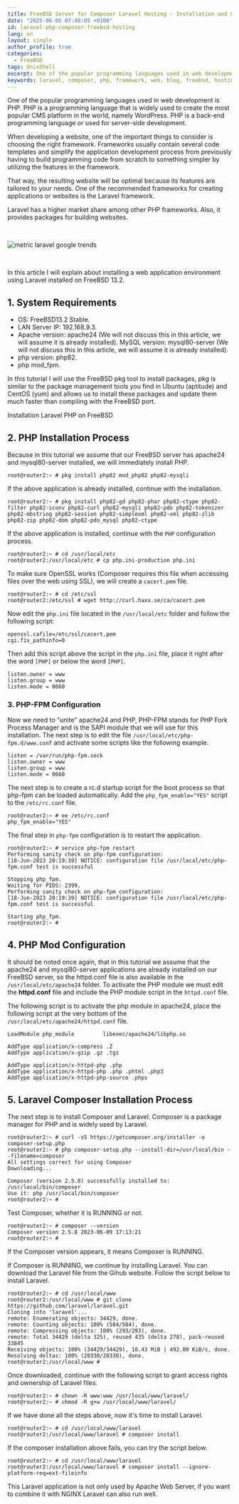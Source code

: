 ```yaml
---
title: FreeBSD Server for Composer Laravel Hosting - Installation and Configuration
date: "2025-06-05 07:40:05 +0100"
id: laravel-php-composer-freebsd-hosting
lang: en
layout: single
author_profile: true
categories:
  - FreeBSD
tags: UnixShell
excerpt: One of the popular programming languages ​​used in web development is PHP. PHP is a programming language that is widely used to create the most popular CMS platform in the world, namely WordPress. PHP is a back-end programming language or used for server-side development.
keywords: laravel, composer, php, framework, web, blog, freebsd, hosting
---
```


One of the popular programming languages ​​used in web development is PHP. PHP is a programming language that is widely used to create the most popular CMS platform in the world, namely WordPress. PHP is a back-end programming language or used for server-side development.

When developing a website, one of the important things to consider is choosing the right framework. Frameworks usually contain several code templates and simplify the application development process from previously having to build programming code from scratch to something simpler by utilizing the features in the framework.

That way, the resulting website will be optimal because its features are tailored to your needs. One of the recommended frameworks for creating applications or websites is the Laravel framework.

Laravel has a higher market share among other PHP frameworks. Also, it provides packages for building websites.

<br/>

![metric laravel google trends](https://raw.githubusercontent.com/unixwinbsd/unixwinbsd.github.io/refs/heads/master/Image/13php-laravel-google-trends%20copy.jpg)

<br/>

In this article I will explain about installing a web application environment using Laravel installed on FreeBSD 13.2.

## 1. System Requirements
- OS: FreeBSD13.2 Stable.
- LAN Server IP: 192.168.9.3.
- Apache version: apache24 (We will not discuss this in this article, we will assume it is already installed).
MySQL version: mysql80-server (We will not discuss this in this article, we will assume it is already installed).
- php version: php82.
- php mod_fpm.

In this tutorial I will use the FreeBSD pkg tool to install packages, pkg is similar to the package management tools you find in Ubuntu (aptitude) and CentOS (yum) and allows us to install these packages and update them much faster than compiling with the FreeBSD port.


Installation Laravel PHP on FreeBSD


## 2. PHP Installation Process
Because in this tutorial we assume that our FreeBSD server has apache24 and mysql80-server installed, we will immediately install PHP.


```console
root@router2:~ # pkg install php82 mod_php82 php82-mysqli
```
If the above application is already installed, continue with the installation.

```console
root@router2:~ # pkg install php82-gd php82-phar php82-ctype php82-filter php82-iconv php82-curl php82-mysqli php82-pdo php82-tokenizer php82-mbstring php82-session php82-simplexml php82-xml php82-zlib php82-zip php82-dom php82-pdo_mysql php82-ctype
```
If the above application is installed, continue with the `PHP` configuration process.

```console
root@router2:~ # cd /usr/local/etc
root@router2:/usr/local/etc # cp php.ini-production php.ini
```
To make sure OpenSSL works (Composer requires this file when accessing files over the web using SSL), we will create a `cacert.pem` file.

```console
root@router2:~ # cd /etc/ssl
root@router2:/etc/ssl # wget http://curl.haxx.se/ca/cacert.pem
```
Now edit the `php.ini` file located in the `/usr/local/etc` folder and follow the following script:

```
openssl.cafile=/etc/ssl/cacert.pem
cgi.fix_pathinfo=0
```
Then add this script above the script in the `php.ini` file, place it right after the word `[PHP]` or below the word `[PHP]`.

```
listen.owner = www
listen.group = www
listen.mode = 0660
```

### 3. PHP-FPM Configuration
Now we need to "unite" apache24 and PHP, PHP-FPM stands for PHP Fork Process Manager and is the SAPI module that we will use for this installation. The next step is to edit the file `/usr/local/etc/php-fpm.d/www.conf` and activate some scripts like the following example.

```
listen = /var/run/php-fpm.sock
listen.owner = www
listen.group = www
listen.mode = 0660
```
The next step is to create a rc.d startup script for the boot process so that php-fpm can be loaded automatically. Add the `php_fpm_enable="YES"` script to the `/etc/rc.conf` file.

```console
root@router2:~ # ee /etc/rc.conf
php_fpm_enable="YES"
```
The final step in `php-fpm` configuration is to restart the application.

```console
root@router2:~ # service php-fpm restart
Performing sanity check on php-fpm configuration:
[18-Jun-2023 20:19:39] NOTICE: configuration file /usr/local/etc/php-fpm.conf test is successful

Stopping php_fpm.
Waiting for PIDS: 2399.
Performing sanity check on php-fpm configuration:
[18-Jun-2023 20:19:39] NOTICE: configuration file /usr/local/etc/php-fpm.conf test is successful

Starting php_fpm.
root@router2:~ #
```

## 4. PHP Mod Configuration
It should be noted once again, that in this tutorial we assume that the apache24 and mysql80-server applications are already installed on our FreeBSD server, so the httpd.conf file is also available in the `/usr/local/etc/apache24` folder. To activate the PHP module we must edit the **httpd.conf** file and include the PHP module script in the `httpd.conf` file.

The following script is to activate the php module in apache24, place the following script at the very bottom of the `/usr/local/etc/apache24/httpd.conf` file.

```
LoadModule php_module         libexec/apache24/libphp.so

AddType application/x-compress .Z
AddType application/x-gzip .gz .tgz

AddType application/x-httpd-php .php
AddType application/x-httpd-php .php .phtml .php3
AddType application/x-httpd-php-source .phps
```

## 5. Laravel Composer Installation Process
The next step is to install Composer and Laravel. Composer is a package manager for PHP and is widely used by Laravel.

```console
root@router2:~ # curl -sS https://getcomposer.org/installer -o composer-setup.php
root@router2:~ # php composer-setup.php --install-dir=/usr/local/bin --filename=composer
All settings correct for using Composer
Downloading...

Composer (version 2.5.8) successfully installed to: /usr/local/bin/composer
Use it: php /usr/local/bin/composer
root@router2:~ #
```
Test Composer, whether it is RUNNING or not.

```console
root@router2:~ # composer --version
Composer version 2.5.8 2023-06-09 17:13:21
root@router2:~ #
```
If the Composer version appears, it means Composer is RUNNING.

If Composer is RUNNING, we continue by installing Laravel. You can download the Laravel file from the Gihub website. Follow the script below to install Laravel.

```console
root@router2:~ # cd /usr/local/www
root@router2:/usr/local/www # git clone https://github.com/laravel/laravel.git
Cloning into 'laravel'...
remote: Enumerating objects: 34429, done.
remote: Counting objects: 100% (584/584), done.
remote: Compressing objects: 100% (293/293), done.
remote: Total 34429 (delta 325), reused 435 (delta 278), pack-reused 33845
Receiving objects: 100% (34429/34429), 10.43 MiB | 492.00 KiB/s, done.
Resolving deltas: 100% (20330/20330), done.
root@router2:/usr/local/www #
```
Once downloaded, continue with the following script to grant access rights and ownership of Laravel files.

```console
root@router2:~ # chown -R www:www /usr/local/www/laravel/
root@router2:~ # chmod -R g+w /usr/local/www/laravel/
```
If we have done all the steps above, now it's time to install Laravel.

```console
root@router2:~ # cd /usr/local/www/laravel
root@router2:/usr/local/www/laravel # composer install
```
If the composer installation above fails, you can try the script below.

```console
root@router2:~ # cd /usr/local/www/laravel
root@router2:/usr/local/www/laravel # composer install --ignore-platform-req=ext-fileinfo
```
This Laravel application is not only used by Apache Web Server, if you want to combine it with NGINX Laravel can also run well.